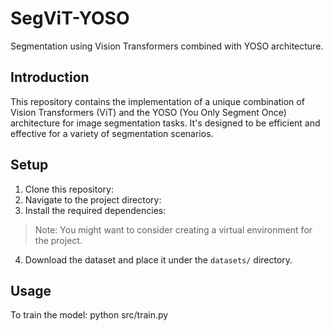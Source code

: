 # SegViT-YOSO

Segmentation using Vision Transformers combined with YOSO architecture.

## Introduction

This repository contains the implementation of a unique combination of Vision Transformers (ViT) and the YOSO (You Only Segment Once) architecture for image segmentation tasks. It's designed to be efficient and effective for a variety of segmentation scenarios.

## Setup

1. Clone this repository:
2. Navigate to the project directory: 
3. Install the required dependencies:
> Note: You might want to consider creating a virtual environment for the project.

4. Download the dataset and place it under the `datasets/` directory.

## Usage

To train the model:
python src/train.py

